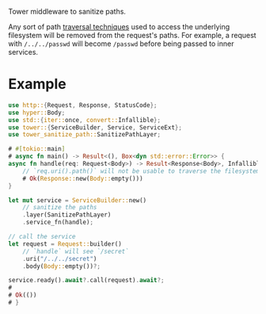 Tower middleware to sanitize paths.

Any sort of path [traversal techniques](https://www.stackhawk.com/blog/rust-path-traversal-guide-example-and-prevention/)
used to access the underlying filesystem will be removed from the request's paths. For example, a request with `/../../passwd`
will become `/passwd` before being passed to inner services.

# Example

``` rust
use http::{Request, Response, StatusCode};
use hyper::Body;
use std::{iter::once, convert::Infallible};
use tower::{ServiceBuilder, Service, ServiceExt};
use tower_sanitize_path::SanitizePathLayer;

# #[tokio::main]
# async fn main() -> Result<(), Box<dyn std::error::Error>> {
async fn handle(req: Request<Body>) -> Result<Response<Body>, Infallible> {
    // `req.uri().path()` will not be usable to traverse the filesystem
    # Ok(Response::new(Body::empty()))
}

let mut service = ServiceBuilder::new()
    // sanitize the paths
    .layer(SanitizePathLayer)
    .service_fn(handle);

// call the service
let request = Request::builder()
    // `handle` will see `/secret`
    .uri("/../../secret")
    .body(Body::empty())?;

service.ready().await?.call(request).await?;
#
# Ok(())
# }
```
